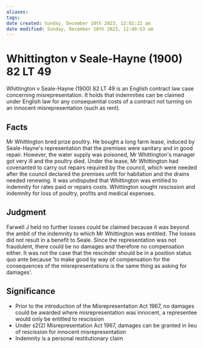 ```yaml
---
aliases: 
tags: 
date created: Sunday, December 10th 2023, 12:02:22 am
date modified: Sunday, December 10th 2023, 12:40:53 am
---
```


# Whittington v Seale‑Hayne (1900) 82 LT 49

Whittington v Seale-Hayne (1900) 82 LT 49 is an English contract law case concerning misrepresentation. It holds that indemnities can be claimed under English law for any consequential costs of a contract not turning on an innocent misrepresentation (such as rent).

## Facts

Mr Whittington bred prize poultry. He bought a long farm lease, induced by Seale-Hayne's representation that the premises were sanitary and in good repair. However, the water supply was poisoned, Mr Whittington's manager got very ill and the poultry died. Under the lease, Mr Whittington had covenanted to carry out repairs required by the council, which were needed after the council declared the premises unfit for habitation and the drains needed renewing. It was undisputed that Whittington was entitled to indemnity for rates paid or repairs costs. Whittington sought rescission and indemnity for loss of poultry, profits and medical expenses.

## Judgment

Farwell J held no further losses could be claimed because it was beyond the ambit of the indemnity to which Mr Whittington was entitled. The losses did not result in a benefit to Seale. Since the representation was not fraudulent, there could be no damages and therefore no compensation either. It was not the case that the rescinder should be in a position status quo ante because 'to make good by way of compensation for the consequences of the misrepresentations is the same thing as asking for damages'.

## Significance

- Prior to the introduction of the Misrepresentation Act 1967, no damages could be awarded where misrepresentation was innocent, a representee would only be entitled to rescission
- Under s2(2) Misrepresentation Act 1967, damages can be granted in lieu of rescission for innocent misrepresentation
- Indemnity is a personal restitutionary claim
